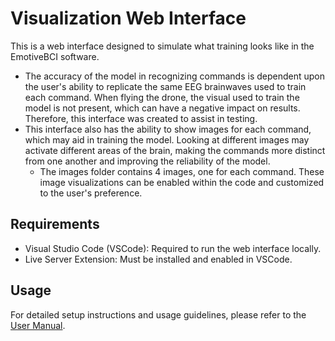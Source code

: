 # Visualization Web Interface
This is a web interface designed to simulate what training looks like in the EmotiveBCI software.
* The accuracy of the model in recognizing commands is dependent upon the user's ability to replicate the same EEG brainwaves used to train each command. When flying the drone, the visual used to train the model is not present, which can have a negative impact on results. Therefore, this interface was created to assist in testing.
* This interface also has the ability to show images for each command, which may aid in training the model. Looking at different images may activate different areas of the brain, making the commands more distinct from one another and improving the reliability of the model.
  * The images folder contains 4 images, one for each command. These image visualizations can be enabled within the code and customized to the user's preference.

## Requirements
* Visual Studio Code (VSCode): Required to run the web interface locally.
* Live Server Extension: Must be installed and enabled in VSCode.

## Usage
For detailed setup instructions and usage guidelines, please refer to the [User Manual](https://docs.google.com/document/d/1TOmgRtyJ7HiYdHKH1SiblWzdcUdYRSt-XZ-MzhzJSG4/edit?usp=sharing).
